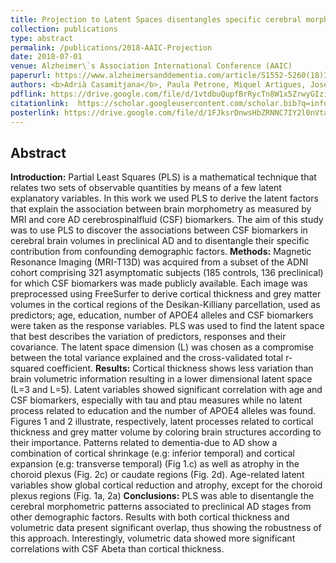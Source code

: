 ```yaml
---
title: Projection to Latent Spaces disentangles specific cerebral morphometric patterns associated to aging and preclinical AD
collection: publications
type: abstract
permalink: /publications/2018-AAIC-Projection
date: 2018-07-01
venue: Alzheimer\`s Association International Conference (AAIC)
paperurl: https://www.alzheimersanddementia.com/article/S1552-5260(18)31283-4/abstract
authors: <b>Adrià Casamitjana</b>, Paula Petrone, Miquel Artigues, José Luis Molinuevo, Juan Domingo Gispert, Verónica Vilaplana for the Alzheimer\`s Disease Neuroimaging Initiative
pdflink: https://drive.google.com/file/d/1vtdbuQupfBrRycTn8W1x5ZrwyGIzi_Da/view?usp=sharing
citationlink:  https://scholar.googleusercontent.com/scholar.bib?q=info:bKe0GsqbwdsJ:scholar.google.com/&output=citation&scisdr=CgXQVhIyEO27_JMLSBU:AAGBfm0AAAAAXUgOUBVAehgGlfQFWuuSerr6Vtx2ygdu&scisig=AAGBfm0AAAAAXUgOUN-t_zbqSzKhRW2dDRJMxsf1qnyu&scisf=4&ct=citation&cd=-1&hl=ca&scfhb=1
posterlink: https://drive.google.com/file/d/1FJksrDnwsHbZRNNC7IY2l0nVtawSfYKP/view?usp=sharing
---
```


## Abstract

<b>Introduction:</b> Partial Least Squares (PLS) is a mathematical technique that relates two sets of observable quantities by means of a few latent explanatory variables. In this work we used PLS to derive the latent factors that explain the association between brain morphometry as measured by MRI and core AD cerebrospinalfluid (CSF) biomarkers. The aim of this study was to use PLS to discover the associations between CSF biomarkers in cerebral brain volumes in preclinical AD and to disentangle their specific contribution from confounding demographic factors.
<b>Methods:</b> Magnetic Resonance Imaging (MRI-T13D) was acquired from a subset of the  ADNI cohort comprising 321 asymptomatic subjects (185 controls, 136 preclinical) for which CSF biomarkers was made publicly available. Each image was preprocessed using FreeSurfer to derive cortical thickness and grey matter volumes in the cortical regions of the Desikan-Killiany parcellation, used as predictors; age, education, number of APOE4 alleles and CSF biomarkers were taken as the response variables. PLS was used to find the latent space that best describes the variation of predictors, responses and their covariance. The latent space dimension (L) was chosen as a compromise between the total variance explained and the cross-validated total r-squared coefficient.
<b>Results:</b> Cortical thickness shows less variation than brain volumetric information resulting in a lower dimensional latent space (L=3 and L=5). Latent variables showed significant correlation with age and CSF biomarkers, especially with tau and ptau measures while no latent process related to education and the number of APOE4 alleles was found. Figures 1 and 2 illustrate, respectively, latent processes related to cortical thickness and grey matter volume by coloring brain structures according to their importance. Patterns related to dementia-due to AD show a combination of cortical shrinkage (e.g: inferior temporal) and cortical expansion (e.g: transverse temporal) (Fig 1.c) as well as atrophy in the choroid plexus (Fig. 2c) or caudate regions (Fig. 2d).  Age-related latent variables show global cortical reduction and atrophy, except for the choroid plexus regions (Fig. 1a, 2a)
<b>Conclusions:</b> PLS was able to disentangle the cerebral morphometric patterns associated to preclinical AD stages from other demographic factors. Results with both cortical thickness and volumetric data present significant overlap, thus showing the robustness of this approach. Interestingly, volumetric data showed more significant correlations with CSF Abeta than cortical thickness.